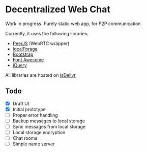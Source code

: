 # Decentralized Web Chat

Work in progress. Purely static web app, for P2P communication.

Currently, it uses the following libraries:

- [PeerJS](https://peerjs.com) (WebRTC wrapper)
- [localForage](https://localforage.github.io/localForage/)
- [Bootstrap](https://getbootstrap.com)
- [Font Awesome](https://fontawesome.com)
- [jQuery](https://jquery.com)

All libraries are hosted on [jsDelivr](https://www.jsdelivr.com)

## Todo

- [x] Draft UI
- [x] Initial prototype
- [ ] Proper error handling
- [ ] Backup messages to local storage
- [ ] Sync messages from local storage
- [ ] Local storage encryption
- [ ] Chat rooms
- [ ] Simple name server
